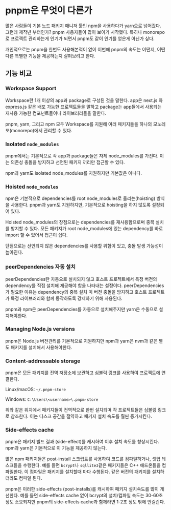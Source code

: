 
# pnpm은 무엇이 다른가


많은 사람들이 기본 노드 패키지 매니저 툴인 npm을 사용하다가 yarn으로 넘어갔다. 그런데 제작년 부터인가? pnpm 사용자들이 많이 보이기 시작했다. 특히나 monorepo로 프로젝트 관리하는게 인기가 되면서 pnpm도 같이 인기를 얻은게 아닌가 싶다. 


개인적으로는 pnpm을 한번도 사용해본적이 없어 이번에 pnpm의 속도는 어떤지, 어떤 다른 특별한 기능을 제공하는지 살펴보려고 한다.


## 기능 비교


### Workspace Support


Workspace란 1개 이상의 app과 package로 구성된 것을 말한다. app은 next.js 와 express.js 같은 배포 가능한 프로젝트들을 말하고 package는 app들에서 사용되는 재사용 가능한 컴포넌트들이나 라이브러리들을 말한다.


pnpm, yarn, 그리고 npm 모두 Workspace를 지원해 여러 패키지들을 하나의 모노레포(monorepo)에서 관리할 수 있다.


### Isolated `node_modules`


pnpm에서는 기본적으로 각 app과 package들은 자체 node_modules를 가진다. 이는 의존성 충돌을 방지하고 선언된 패키지 끼리만 접근할 수 있다.


npm과 yarn도 isolated node_modules를 지원하지만 기본값은 아니다.


### Hoisted `node_modules`


npm은 기본적으로 dependencies를 root node_modules로 올리는(hoisting) 방식을 사용한다. pnpm과 yarn도 지원하지만, 기본적으로 hoisting을 하지 않도록 설정되어 있다.


Hoisted node_modules의 장점으로는 dependencies를 재사용함으로써 중복 설치를 방지할 수 있다. 모든 패키지가 root node_modules에 있는 dependency를 바로 import 할 수 있어서 접근이 쉽다.


단점으로는 선언되지 않은 dependencies를 사용할 위험이 있고, 충돌 발생 가능성이 높아진다.


### peerDependencies 자동 설치


peerDependencies란 자동으로 설치되지 않고 호스트 프로젝트에서 특정 버전의 dependency를 직접 설치해 제공해야 함을 나타내는 설정이다. peerDependencies가 필요한 이유는 dependency의 중복 설치 미 버전 충돌을 방지하고 호스트 프로젝트가 특정 라이브러리와 함께 동작하도록 강제하기 위해 사용된다. 


pnpm과 npm은 peerDependencies를 자동으로 설치해주지만 yarn은 수동으로 설치해야한다.


### Managing Node.js versions


pnpm은 Node.js 버전관리를 기본적으로 지원하지만 npm과 yarn은 nvm과 같은 별도 패키지를 설치해서 사용해야한다.


### Content-addressable storage


pnpm은 모든 패키지를 전역 저장소에 보관하고 심볼릭 링크를 사용하여 프로젝트에 연결한다. 


Linux/macOS: `~/.pnpm-store`


Windows: `C:\Users\<username>\.pnpm-store`


위와 같은 위치에서 패키지들이 전역적으로 한번 설치되며 각 프로젝트들은 심볼링 링크로 참조한다. 이는 디스크 공간을 절약하고 패키지 설치 속도를 훨씬 증가시킨다.


### Side-effects cache


pnpm은 패키지 빌드 결과 (side-effect)를 캐시하여 이후 설치 속도를 향상시킨다. npm과 yarn은 기본적으로 이 기능을 제공하지 않는다.


많은 npm 패키지들은 post-install 스크립트를 사용하여 코드를 컴파일하거나, 셋업 테스크들을 수행한다. 예를 들면 `bcrypt`나 `sqllite3`같은 패키지들은 C++ 애드온들을 컴파일한다. 이 컴파일은 패키지를 설치할때 마다 수행된다. 같은 버전의 패키지를 설치하더라도 컴파일 된다.


pnpm은 이러한 side-effects (post-installs)를 캐시하여 패키지 설치속도를 많이 개선한다. 예를 들면 side-effects cache 없이 bcrypt의 설치/컴파일 속도는 30-60초 정도 소요되지만 pnpm의 side-effects cache과 함께라면 1-2초 정도 밖에 안걸린다. 

